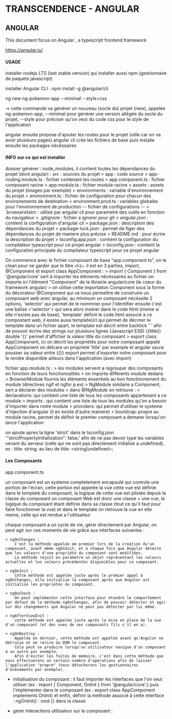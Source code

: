 # TRANSCENDENCE - ANGULAR

## ANGULAR


This document focus on Angular , a typescript frontend framework 

https://angular.io/


#### USAGE

installer nodejs LTS (last stable version) qui installer aussi npm (gestionnaire de paquets javascript)

installer Angular CLI : npm install -g @angular/cli

ng new ng-pokemon-app --minimal --style=css 

-> cette commande va générer un nouveau (socle du) projet (new), appelée ng-pokemon-app, --minimal pour générer une version allégée du socle
du projet, --style pour préciser qu'on veut du code css pour le style de l'application

angular ensuite propose d'ajouter les routes pour le projet (utile car on va avoir plusieurs pages)
angular cli crée les fichiers de base puis installe ensuite les packages nécéssaires

#### INFO sur ce qui est installer

dossier générer 		: node_modules, il contient toutes les dépendances du projet (dont angular)
						: src : sources du projet
							> app : code source
								> app-routing.module.ts : fichier contenant les routes
								> app.component.ts : fichier composant racine
								> app.module.ts : fichier module racine
							> assets : assets du projet (images par exemple)
							> environments : variable d'environnement du projet
								> environment.ts : fichier de configuration pour chacun des environements de destination
								> environment.prod.ts : variables globales pour l'environnement de production
							-- fichier de configurations --
							> .browserslistrc : utilisé par angular cli pour parametré des outils en fonction du navigateur
							> .gitignore : fichier a ignorer pour git
							> angular.json : contient la configuration d'angular cli
							> package.json : description des dépendances du projet
							> package-lock.json : permet de figer des dépendances du projet de maniere plus précise
							> README.md : pour écrire la description du projet
							> tsconfig.app.json : contient la configuration du compilateur typescript pour ce projet angular
							> tsconfig.json : contient la configuration principale du compilateur typescript pour ce projet angular


On commence avec le fichier composant de base "app.component.ts", on le clean pour ne garder que le titre `<h1>`.
il est en 3 parties, import, @Component et export class AppComponent :
	> import { Component } from '@angular/core' sert à importer les éléments nécéssaires au fichier
	on importe ici l'élément "Component" de la librairie angular/core (le coeur du framework angular)
	> on utilise cette importation Component sous la forme du décorateur @Component qui va nous permettre de construire un composant
	web avec angular, au minimum un composant nécéssite 2 options, 'selector' qui permet de le nommner pour l'identifier ensuite c'est une balise <'selector'> qui sera alors insérer dans le code html (meme si elle n'existe pas de base),
	'template' définit le code html associé à ce compostant web, il existe aussi templateUrl qui permet de décrirer le template dans un fichier apart, le template est décrit entre backtick '`' afin de pouvoir écrire des strings sur plusieurs lignes (Javascript ES6)
	{{title}} double '{}' permet d'afficher la valeur title du composant
	> export class AppComponent, ici on décrit les propriétés pour notre composant appelé AppComponent
	on délcare un proprieté 'title' par example et angular saura pousser sa valeur entre {{}}
	export permet d'exporter notre composant pour le rendre disponible ailleurs dans l'application (avec import)

fichier app.module.ts :
	> les modules servent a regrouper des composants en fonction de leurs fonctionnalités
	> on importe différents module dedans
	> BrowserModule fournis les éléments essentiels au bon fonctionnement du module (directives ngif et ngfor p.ex)
	> NgModule similaire a Component, sert a déclarer des modules
	> dans @NgModule on retrouve :
		> declarations: qui contient une liste de tous les composants appartenant a ce module
		> imports : qui contient une liste de tous les modules qu'on a besoin d'importer dans notre module
		> providers: qui permet d'utiliser le systeme d'injection d'angular (il en existe d'autre maniere)
		> bootstrap: propre au module racine, permet de définir le premier composant a demarer lorsqu'on lance l'application

on ajoute apres la ligne 'strict' dans le tsconfig.json '"strictPropertyInitialization": false,'
afin de ne pas devoir typé les variables venant du serveur
(celle qui ne sont pas directement initialisé a undefined), ex : title: string; au lieu de title: <string|undefined>;

#### Les Composants

app.component.ts

un composant est un systeme completement encapsulé qui controle une portion de l'écran, cette portion est appelée la vue
cette vue est définie dans le template du composant, la logique de cette vue est pilotée depuis la classe du composant
un composant Web est donc une classe + une vue, la logique du composant étant définie dans sa classe (tout ce qu'il faut pour faire fonctionner la vue) et dans le template on retrouve la vue en elle meme, celle qui est rendue a l'utilisateur

chaque composant a un cycle de vie, gérer directement par Angular, on peut agir sur ces moments de vie grâce aux interfaces suivantes :

	> ngOnChanges :
		C'est la méthode appelée em premier lors de la création du'un composant, avant même ngOnInit, et à chaque fois que Angular détecte que les valeurs d'une propriété du composant sont modifiées.
		La méthode reçoit en paramètre un objet représentant les valeurs actuelles et les valeurs précédentes disponibles pour ce composant.
	
	> ngOnInit :
		Cette méthode est appelée juste après le premier appel à ngOnChanges, elle initialise le composant après que Angular ait initialisé les propriétés du composant.
	
	> ngDoCheck :
		On peut implémenter cette interface pour étandre le comportement par défaut de la méthode ngOnChanges, afin de pouvoir détecter et agir sur des changements que Angular ne peut pas détecter par lui même.
	
	> ngAfterViewInit :
		cette méthode est appelée juste après la mise en place de la vue d'un composant (et des vues de ses composants fils s'il en a).

	> ngOnDestroy :
		Appelée en dernier, cette méthode est appelée avant qu'Angular ne détruise et ne retire du DOM le composant.
		Cela peut se produire lorsqu'un utilisateur navigue d'un composant à un autre par exemple.
		Afin d'éviter les fuites de mémoire, c'est dans cette méthode que nous effectuerons un certain nombre d'opérations afin de laisser l'application "propre" (nous détacherons les gestionnaires d'évènements par exemple).

- initialisation du composant :
il faut importer les interfaces que l'on veut utiliser (ex : import { Component, OnInit } from '@angular/core';)
puis l'implémenter dans le composant (ex : export class AppComponent implements OnInit) et enfin, 
définir la méthode associé à cette interface : ngOnInit() : void {} dans la classe

- gerer interactions utilisateur sur le composant :
